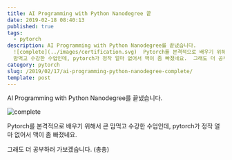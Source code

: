```yaml
---
title: AI Programming with Python Nanodegree 끝
date: 2019-02-18 08:40:13
published: true
tags:
  - pytorch
description: AI Programming with Python Nanodegree를 끝냈습니다.
  ![complete](../images/certification.svg)  Pytorch를 본격적으로 배우기 위해서 큰
  맘먹고 수강한 수업인데, pytorch가 정작 얼마 없어서 맥이 좀 빠졌네요.  그래도 더 공부하러 가보겠습니다. (총총)...
category: pytorch
slug: /2019/02/17/ai-programming-python-nanodegree-complete/
template: post
---
```


AI Programming with Python Nanodegree를 끝냈습니다.

![complete](../images/certification.svg)

Pytorch를 본격적으로 배우기 위해서 큰 맘먹고 수강한 수업인데, pytorch가 정작 얼마 없어서 맥이 좀 빠졌네요.

그래도 더 공부하러 가보겠습니다. (총총)
